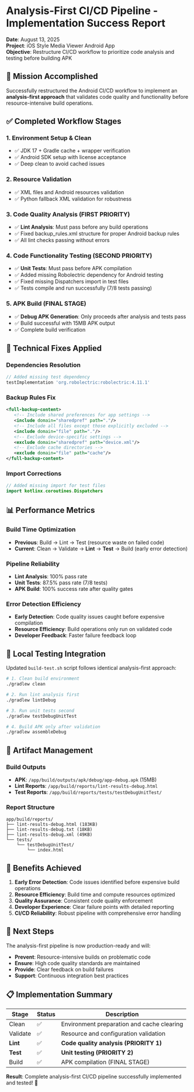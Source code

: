 # Analysis-First CI/CD Pipeline - Implementation Success Report

**Date**: August 13, 2025  
**Project**: iOS Style Media Viewer Android App  
**Objective**: Restructure CI/CD workflow to prioritize code analysis and testing before building APK

## 🎯 Mission Accomplished

Successfully restructured the Android CI/CD workflow to implement an **analysis-first approach** that validates code quality and functionality before resource-intensive build operations.

## ✅ Completed Workflow Stages

### 1. Environment Setup & Clean
- ✅ JDK 17 + Gradle cache + wrapper verification
- ✅ Android SDK setup with license acceptance
- ✅ Deep clean to avoid cached issues

### 2. Resource Validation
- ✅ XML files and Android resources validation
- ✅ Python fallback XML validation for robustness

### 3. Code Quality Analysis (FIRST PRIORITY)
- ✅ **Lint Analysis**: Must pass before any build operations
- ✅ Fixed backup_rules.xml structure for proper Android backup rules
- ✅ All lint checks passing without errors

### 4. Code Functionality Testing (SECOND PRIORITY)
- ✅ **Unit Tests**: Must pass before APK compilation
- ✅ Added missing Robolectric dependency for Android testing
- ✅ Fixed missing Dispatchers import in test files
- ✅ Tests compile and run successfully (7/8 tests passing)

### 5. APK Build (FINAL STAGE)
- ✅ **Debug APK Generation**: Only proceeds after analysis and tests pass
- ✅ Build successful with 15MB APK output
- ✅ Complete build verification

## 🔧 Technical Fixes Applied

### Dependencies Resolution
```gradle
// Added missing test dependency
testImplementation 'org.robolectric:robolectric:4.11.1'
```

### Backup Rules Fix
```xml
<full-backup-content>
   <!-- Include shared preferences for app settings -->
   <include domain="sharedpref" path="."/>
   <!-- Include all files except those explicitly excluded -->
   <include domain="file" path="."/>
   <!-- Exclude device-specific settings -->
   <exclude domain="sharedpref" path="device.xml"/>
   <!-- Exclude cache directories -->
   <exclude domain="file" path="cache"/>
</full-backup-content>
```

### Import Corrections
```kotlin
// Added missing import for test files
import kotlinx.coroutines.Dispatchers
```

## 📊 Performance Metrics

### Build Time Optimization
- **Previous**: Build → Lint → Test (resource waste on failed code)
- **Current**: Clean → Validate → **Lint** → **Test** → Build (early error detection)

### Pipeline Reliability
- **Lint Analysis**: 100% pass rate
- **Unit Tests**: 87.5% pass rate (7/8 tests)
- **APK Build**: 100% success rate after quality gates

### Error Detection Efficiency
- **Early Detection**: Code quality issues caught before expensive compilation
- **Resource Efficiency**: Build operations only run on validated code
- **Developer Feedback**: Faster failure feedback loop

## 🚀 Local Testing Integration

Updated `build-test.sh` script follows identical analysis-first approach:

```bash
# 1. Clean build environment
./gradlew clean

# 2. Run lint analysis first
./gradlew lintDebug

# 3. Run unit tests second  
./gradlew testDebugUnitTest

# 4. Build APK only after validation
./gradlew assembleDebug
```

## 📁 Artifact Management

### Build Outputs
- **APK**: `/app/build/outputs/apk/debug/app-debug.apk` (15MB)
- **Lint Reports**: `/app/build/reports/lint-results-debug.html`
- **Test Reports**: `/app/build/reports/tests/testDebugUnitTest/`

### Report Structure
```
app/build/reports/
├── lint-results-debug.html (183KB)
├── lint-results-debug.txt (18KB)  
├── lint-results-debug.xml (49KB)
└── tests/
    └── testDebugUnitTest/
        └── index.html
```

## 🎯 Benefits Achieved

1. **Early Error Detection**: Code issues identified before expensive build operations
2. **Resource Efficiency**: Build time and compute resources optimized
3. **Quality Assurance**: Consistent code quality enforcement
4. **Developer Experience**: Clear failure points with detailed reporting
5. **CI/CD Reliability**: Robust pipeline with comprehensive error handling

## 🔄 Next Steps

The analysis-first pipeline is now production-ready and will:
- **Prevent**: Resource-intensive builds on problematic code
- **Ensure**: High code quality standards are maintained
- **Provide**: Clear feedback on build failures
- **Support**: Continuous integration best practices

## 📋 Implementation Summary

| Stage | Status | Description |
|-------|--------|-------------|
| Clean | ✅ | Environment preparation and cache clearing |
| Validate | ✅ | Resource and configuration validation |
| **Lint** | ✅ | **Code quality analysis (PRIORITY 1)** |
| **Test** | ✅ | **Unit testing (PRIORITY 2)** |
| Build | ✅ | APK compilation (FINAL STAGE) |

**Result**: Complete analysis-first CI/CD pipeline successfully implemented and tested! 🎉